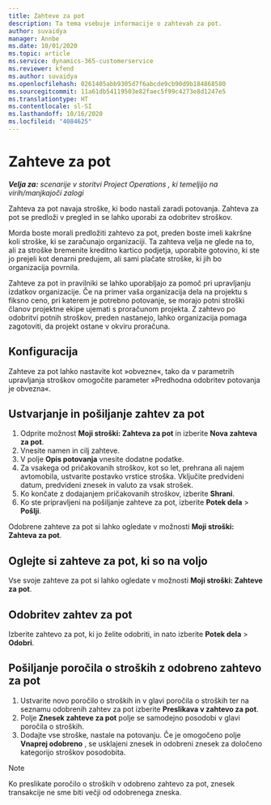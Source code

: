 ```yaml
---
title: Zahteve za pot
description: Ta tema vsebuje informacije o zahtevah za pot.
author: suvaidya
manager: Annbe
ms.date: 10/01/2020
ms.topic: article
ms.service: dynamics-365-customerservice
ms.reviewer: kfend
ms.author: suvaidya
ms.openlocfilehash: 0261405abb9305d7f6abcde9cb90d9b184868580
ms.sourcegitcommit: 11a61db54119503e82faec5f99c4273e8d1247e5
ms.translationtype: HT
ms.contentlocale: sl-SI
ms.lasthandoff: 10/16/2020
ms.locfileid: "4084625"
---
```

# <a name="travel-requisitions"></a>Zahteve za pot

_**Velja za:** scenarije v storitvi Project Operations , ki temeljijo na virih/manjkajoči zalogi_

Zahteva za pot navaja stroške, ki bodo nastali zaradi potovanja. Zahteva za pot se predloži v pregled in se lahko uporabi za odobritev stroškov.

Morda boste morali predložiti zahtevo za pot, preden boste imeli kakršne koli stroške, ki se zaračunajo organizaciji. Ta zahteva velja ne glede na to, ali za stroške bremenite kreditno kartico podjetja, uporabite gotovino, ki ste jo prejeli kot denarni predujem, ali sami plačate stroške, ki jih bo organizacija povrnila.

Zahteve za pot in pravilniki se lahko uporabljajo za pomoč pri upravljanju izdatkov organizacije. Če na primer vaša organizacija dela na projektu s fiksno ceno, pri katerem je potrebno potovanje, se morajo potni stroški članov projektne ekipe ujemati s proračunom projekta. Z zahtevo po odobritvi potnih stroškov, preden nastanejo, lahko organizacija pomaga zagotoviti, da projekt ostane v okviru proračuna.

## <a name="configuration"></a>Konfiguracija 

Zahteve za pot lahko nastavite kot »obvezne«, tako da v parametrih upravljanja stroškov omogočite parameter »Predhodna odobritev potovanja je obvezna«. 

## <a name="create-and-submit-a-travel-requisition"></a>Ustvarjanje in pošiljanje zahtev za pot

1. Odprite možnost **Moji stroški: Zahteva za pot** in izberite **Nova zahteva za pot**.
2. Vnesite namen in cilj zahteve.
3. V polje **Opis potovanja** vnesite dodatne podatke. 
4. Za vsakega od pričakovanih stroškov, kot so let, prehrana ali najem avtomobila, ustvarite postavko vrstice stroška. Vključite predvideni datum, predvideni znesek in valuto za vsak strošek. 
5. Ko končate z dodajanjem pričakovanih stroškov, izberite **Shrani**.
6. Ko ste pripravljeni na pošiljanje zahteve za pot, izberite **Potek dela** > **Pošlji**.

Odobrene zahteve za pot si lahko ogledate v možnosti **Moji stroški: Zahteva za pot**. 

## <a name="view-available-travel-requisitions"></a>Oglejte si zahteve za pot, ki so na voljo

Vse svoje zahteve za pot si lahko ogledate v možnosti **Moji stroški: Zahteve za pot**.

## <a name="approve-travel-requisitions"></a>Odobritev zahtev za pot

Izberite zahtevo za pot, ki jo želite odobriti, in nato izberite **Potek dela** > **Odobri**.  

## <a name="submit-an-expense-report-using-your-approved-travel-requisition"></a>Pošiljanje poročila o stroških z odobreno zahtevo za pot

1. Ustvarite novo poročilo o stroških in v glavi poročila o stroških ter na seznamu odobrenih zahtev za pot izberite **Preslikava v zahtevo za pot**.
2. Polje **Znesek zahteve za pot** polje se samodejno posodobi v glavi poročila o stroških.
3. Dodajte vse stroške, nastale na potovanju. Če je omogočeno polje **Vnaprej odobreno** , se usklajeni znesek in odobreni znesek za določeno kategorijo stroškov posodobita.

> [!NOTE]
> Ko preslikate poročilo o stroških v odobreno zahtevo za pot, znesek transakcije ne sme biti večji od odobrenega zneska. 
